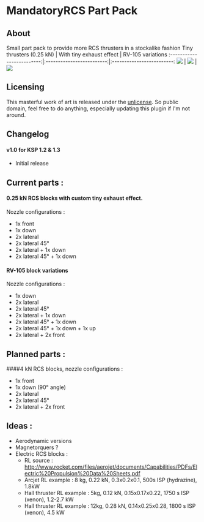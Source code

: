 # MandatoryRCS Part Pack

## About
Small part pack to provide more RCS thrusters in a stockalike fashion
Tiny thrusters (0.25 kN)   |  With tiny exhaust effect |  RV-105 variations
:-------------------------:|:-------------------------:|:-------------------------:
![](https://raw.githubusercontent.com/gotmachine/MandatoryRCS-Part-Pack/master/Screenshots/WIP/tiny%20thrusters.jpg)  |  ![](https://raw.githubusercontent.com/gotmachine/MandatoryRCS-Part-Pack/master/Screenshots/WIP/microRCS%20exhaust.jpg) |  ![](https://raw.githubusercontent.com/gotmachine/MandatoryRCS-Part-Pack/master/Screenshots/WIP/RV-105%20variations.jpg)

## Licensing
This masterful work of art is released under the [unlicense](http://unlicense.org/). 
So public domain, feel free to do anything, especially updating this plugin if I'm not around.

## Changelog

#### v1.0 for KSP 1.2 & 1.3
- Initial release

## Current parts :
#### 0.25 kN RCS blocks with custom tiny exhaust effect.
Nozzle configurations :
- 1x front
- 1x down
- 2x lateral
- 2x lateral 45°
- 2x lateral + 1x down
- 2x lateral 45° + 1x down

#### RV-105 block variations
Nozzle configurations :
- 1x down
- 2x lateral
- 2x lateral 45°
- 2x lateral + 1x down
- 2x lateral 45° + 1x down
- 2x lateral 45° + 1x down + 1x up
- 2x lateral + 2x front

## Planned parts :
####4 kN RCS blocks, nozzle configurations :
- 1x front
- 1x down (90° angle)
- 2x lateral
- 2x lateral 45°
- 2x lateral + 2x front

## Ideas :
- Aerodynamic versions
- Magnetorquers ?
- Electric RCS blocks :
  - RL source : http://www.rocket.com/files/aerojet/documents/Capabilities/PDFs/Electric%20Propulsion%20Data%20Sheets.pdf
  - Arcjet RL example : 8 kg, 0.22 kN, 0.3x0.2x0.1, 500s ISP (hydrazine), 1.8kW
  - Hall thruster RL example : 5kg, 0.12 kN, 0.15x0.17x0.22, 1750 s ISP (xenon), 1.2-2.7 kW
  - Hall thruster RL example : 12kg, 0.28 kN, 0.14x0.25x0.28, 1800 s ISP (xenon), 4.5 kW
